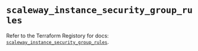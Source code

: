# `scaleway_instance_security_group_rules`

Refer to the Terraform Registory for docs: [`scaleway_instance_security_group_rules`](https://www.terraform.io/docs/providers/scaleway/r/instance_security_group_rules).
